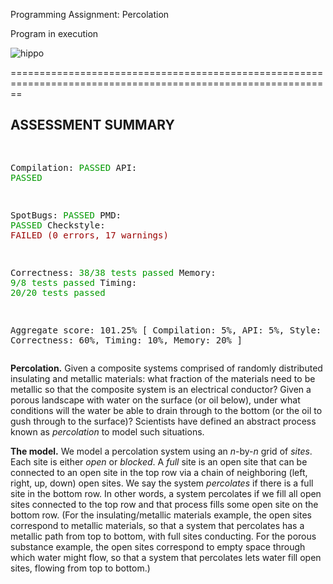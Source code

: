 Programming Assignment: Percolation

Program in execution

![hippo](https://user-images.githubusercontent.com/81760194/225597366-573bb944-81cd-42c9-9c3c-d972b2ce1f7a.gif)

==============================================================================================================


<h2>ASSESSMENT SUMMARY</h2>
<pre>

Compilation:  <font color = #009900>PASSED</font>
API:          <font color = #009900>PASSED</font>

SpotBugs:     <font color = #009900>PASSED</font>
PMD:          <font color = #009900>PASSED</font>
Checkstyle:   <font color = #990000>FAILED (0 errors, 17 warnings)</font>

Correctness:  <font color = #009900>38/38 tests passed</font>
Memory:       <font color = #009900>9/8 tests passed</font>
Timing:       <font color = #009900>20/20 tests passed</font>

Aggregate score: 101.25%
[ Compilation: 5%, API: 5%, Style: 0%, Correctness: 60%, Timing: 10%, Memory: 20% ]
</pre>


<p><b>Percolation.</b>
Given a composite systems comprised of randomly distributed insulating and metallic
materials: what fraction of the materials need to be metallic so that the composite system is an 
electrical conductor? Given a porous landscape with water on the surface (or oil below),
under what conditions will the water be able to drain through to the bottom (or the
oil to gush through to the surface)?
Scientists have defined an abstract process known as <em>percolation</em>
to model such situations.

<p><b>The model.</b>
We model a percolation system using an <em>n</em>-by-<em>n</em> grid of <em>sites</em>.
Each site is either <em>open</em> or <em>blocked</em>.
A <em>full</em> site is an open site
that can be connected to an open site in the top row via a chain of
neighboring (left, right, up, down) open sites.
We say the system <em>percolates</em> if 
there is a full site in the bottom row.
In other words, a system percolates if we fill all open sites
connected to the top row and that process fills some open
site on the bottom row. (For the 
insulating/metallic materials example, the open sites correspond
to metallic materials, so that a system that percolates 
has a metallic path from top to bottom, with full sites conducting.
For the porous substance example, the open sites 
correspond to empty space through which water might 
flow, so that a system that percolates lets water fill open sites, 
flowing from top to bottom.)
